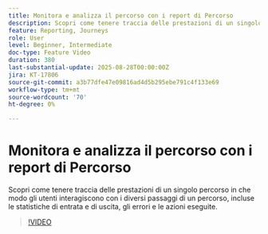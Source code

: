 ```yaml
---
title: Monitora e analizza il percorso con i report di Percorso
description: Scopri come tenere traccia delle prestazioni di un singolo percorso in che modo gli utenti interagiscono con i diversi passaggi di un percorso, incluse le statistiche di entrata e di uscita, gli errori e le azioni eseguite.
feature: Reporting, Journeys
role: User
level: Beginner, Intermediate
doc-type: Feature Video
duration: 380
last-substantial-update: 2025-08-28T00:00:00Z
jira: KT-17806
source-git-commit: a3b77dfe47e09816ad4d5b295ebe791c4f133e69
workflow-type: tm+mt
source-wordcount: '70'
ht-degree: 0%

---
```



# Monitora e analizza il percorso con i report di Percorso

Scopri come tenere traccia delle prestazioni di un singolo percorso in che modo gli utenti interagiscono con i diversi passaggi di un percorso, incluse le statistiche di entrata e di uscita, gli errori e le azioni eseguite.

>[!VIDEO](https://video.tv.adobe.com/v/3471471/?learn=on&enablevpops&captions=ita)
